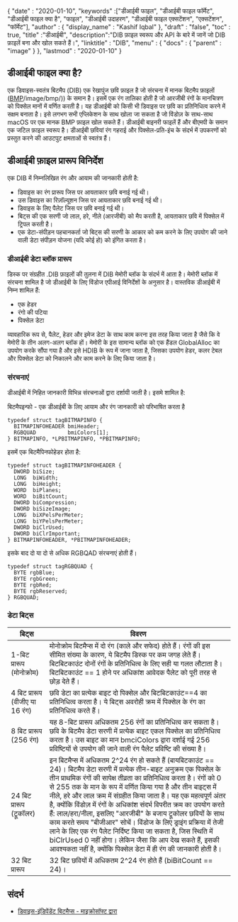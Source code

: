 {
  "date" : "2020-01-10",
  "keywords" :["डीआईबी फाइल", "डीआईबी फाइल फॉर्मेट", "डीआईबी फाइल क्या है", "फाइल", "डीआईबी उदाहरण", "डीआईबी फाइल एक्सटेंशन", "एक्सटेंशन", "फॉर्मेट"],
  "author" : {
    "display_name" : "Kashif Iqbal"
},
  "draft" : "false",
  "toc" : true,
  "title" :"डीआईबी",
  "description":"DIB फ़ाइल स्वरूप और API के बारे में जानें जो DIB फ़ाइलें बना और खोल सकते हैं।",
  "linktitle" : "DIB",
  "menu" : {
    "docs" : {
      "parent" : "image"
}
},
  "lastmod" : "2020-01-10"
}

## डीआईबी फाइल क्या है?

एक डिवाइस-स्वतंत्र बिटमैप (DIB) एक रेखापुंज छवि फ़ाइल है जो संरचना में मानक बिटमैप फ़ाइलों ([BMP]()/image/bmp/)) के समान है। इसमें एक रंग तालिका होती है जो आरजीबी रंगों के मानचित्रण को पिक्सेल मानों में वर्णित करती है। यह डीआईबी को किसी भी डिवाइस पर छवि का प्रतिनिधित्व करने में सक्षम बनाता है। इसे लगभग सभी एप्लिकेशन के साथ खोला जा सकता है जो विंडोज़ के साथ-साथ macOS पर एक मानक BMP फ़ाइल खोल सकते हैं। डीआईबी बाइनरी फाइलें हैं और बीएमपी के समान एक जटिल फ़ाइल स्वरूप है। डीआईबी छवियां रंग गहराई और पिक्सेल-प्रति-इंच के संदर्भ में उपकरणों को प्रस्तुत करने की आउटपुट क्षमताओं से स्वतंत्र हैं।

## डीआईबी फ़ाइल प्रारूप विनिर्देश ##
एक DIB में निम्नलिखित रंग और आयाम की जानकारी होती है:

* डिवाइस का रंग प्रारूप जिस पर आयताकार छवि बनाई गई थी।
* उस डिवाइस का रिज़ॉल्यूशन जिस पर आयताकार छवि बनाई गई थी।
* डिवाइस के लिए पैलेट जिस पर छवि बनाई गई थी।
* बिट्स की एक सरणी जो लाल, हरे, नीले (आरजीबी) को मैप करती है, आयताकार छवि में पिक्सेल में ट्रिपल करती है।
* एक डेटा-संपीड़न पहचानकर्ता जो बिट्स की सरणी के आकार को कम करने के लिए उपयोग की जाने वाली डेटा संपीड़न योजना (यदि कोई हो) को इंगित करता है।

### डीआईबी डेटा ब्लॉक प्रारूप ###

डिस्क पर संग्रहीत .DIB फ़ाइलों की तुलना में DIB मेमोरी ब्लॉक के संदर्भ में आता है। मेमोरी ब्लॉक में संरचना शामिल है जो डीआईबी के लिए विंडोज एपीआई विनिर्देशों के अनुसार है। वास्तविक डीआईबी में निम्न शामिल हैं:
* एक हेडर
* रंगो की पटिया
* पिक्सेल डेटा

व्यावहारिक रूप से, पैलेट, हेडर और इमेज डेटा के साथ काम करना इस तरह किया जाता है जैसे कि वे मेमोरी के तीन अलग-अलग ब्लॉक हों। मेमोरी के इस सामान्य ब्लॉक को एक हैंडल GlobalAlloc का उपयोग करके सौंपा गया है और इसे HDIB के रूप में जाना जाता है, जिसका उपयोग हेडर, कलर टेबल और पिक्सेल डेटा को निकालने और काम करने के लिए किया जाता है।

### संरचनाएं ###
डीआईबी में निहित जानकारी विभिन्न संरचनाओं द्वारा दर्शायी जाती है। इसमे शामिल है:

बिटमैपइन्फो - एक डीआईबी के लिए आयाम और रंग जानकारी को परिभाषित करता है
```
typedef struct tagBITMAPINFO {
  BITMAPINFOHEADER bmiHeader;
  RGBQUAD          bmiColors[1];
} BITMAPINFO, *LPBITMAPINFO, *PBITMAPINFO;
```
इसमें एक बिटमैपिनफोहेडर होता है:

```
typedef struct tagBITMAPINFOHEADER {
  DWORD biSize;
  LONG  biWidth;
  LONG  biHeight;
  WORD  biPlanes;
  WORD  biBitCount;
  DWORD biCompression;
  DWORD biSizeImage;
  LONG  biXPelsPerMeter;
  LONG  biYPelsPerMeter;
  DWORD biClrUsed;
  DWORD biClrImportant;
} BITMAPINFOHEADER, *PBITMAPINFOHEADER;
```
इसके बाद दो या दो से अधिक RGBQAD संरचनाएं होती हैं।

```
typedef struct tagRGBQUAD {
  BYTE rgbBlue;
  BYTE rgbGreen;
  BYTE rgbRed;
  BYTE rgbReserved;
} RGBQUAD;
```
### डेटा बिट्स ###
|बिट्स|विवरण|
---|---|
|1-बिट प्रारूप (मोनोक्रोम)|मोनोक्रोम बिटमैप्स में दो रंग (काले और सफेद) होते हैं। रंगों की इस सीमित संख्या के कारण, ये बिटमैप डिस्क पर कम जगह लेते हैं। बिटबिटकाउंट दोनों रंगों के प्रतिनिधित्व के लिए सही या गलत लौटाता है। बिटबिटकाउंट == 1 होने पर अधिकांश आवेदक पैलेट को पूरी तरह से छोड़ देते हैं।
|4 बिट प्रारूप (वीजीए या 16 रंग)|छवि डेटा का प्रत्येक बाइट दो पिक्सेल और बिटबिटकाउंट==4 का प्रतिनिधित्व करता है। ये बिट्स अवरोही क्रम में पिक्सेल के रंग का प्रतिनिधित्व करते हैं।
|8 बिट प्रारूप (256 रंग)|यह 8-बिट प्रारूप अधिकतम 256 रंगों का प्रतिनिधित्व कर सकता है। छवि के बिटमैप डेटा सरणी में प्रत्येक बाइट एकल पिक्सेल का प्रतिनिधित्व करता है। उस बाइट का मान bmciColors द्वारा दर्शाई गई 256 प्रविष्टियों से उपयोग की जाने वाली रंग पैलेट प्रविष्टि की संख्या है।
|24 बिट प्रारूप (ट्रूकॉलर)|इन बिटमैप्स में अधिकतम 2^24 रंग हो सकते हैं (बायबिटकाउंट == 24)। बिटमैप डेटा सरणी में प्रत्येक तीन-बाइट अनुक्रम एक पिक्सेल के तीन प्राथमिक रंगों की सापेक्ष तीव्रता का प्रतिनिधित्व करता है। रंगों को 0 से 255 तक के मान के रूप में वर्णित किया गया है और तीन बाइट्स में नीले, हरे और लाल क्रम में संग्रहीत किया जाता है। यह एक महत्वपूर्ण अंतर है, क्योंकि विंडोज़ में रंगों के अधिकांश संदर्भ विपरीत क्रम का उपयोग करते हैं: लाल/हरा/नीला, इसलिए "आरजीबी" के बजाय ट्रूकोलर छवियों के साथ काम करते समय "बीजीआर" सोचें। विंडोज के लिए ड्राइंग प्रक्रिया में तेजी लाने के लिए एक रंग पैलेट निर्दिष्ट किया जा सकता है, जिस स्थिति में biClrUsed 0 नहीं होगा। लेकिन जैसा कि आप देख सकते हैं, इसकी आवश्यकता नहीं है, क्योंकि पिक्सेल डेटा में ही रंग की जानकारी होती है।
|32 बिट प्रारूप|32 बिट छवियों में अधिकतम 2^24 रंग होते हैं (biBitCount == 24)।

## संदर्भ ##
* [डिवाइस-इंडिपेंडेंट बिटमैप्स - माइक्रोसॉफ्ट द्वारा](https://learn.microsoft.com/en-us/windows/win32/gdi/device-independent-bitmaps)

